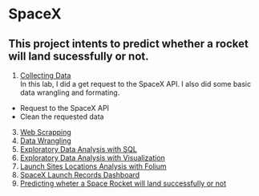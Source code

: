# SpaceX

## This project intents to predict whether a rocket will land sucessfully or not.

1. [Collecting Data](https://github.com/hermannvargens/SpaceX/blob/main/jupyter-labs-spacex-data-collection-api.ipynb)  
   In this lab, I did a get request to the SpaceX API. I also did some basic data wrangling and formating.
- Request to the SpaceX API
- Clean the requested data
3. [Web Scrapping](https://github.com/hermannvargens/SpaceX/blob/main/jupyter-labs-webscraping.ipynb)
4. [Data Wrangling](https://github.com/hermannvargens/SpaceX/blob/main/labs-jupyter-spacex-Data%20wrangling.ipynb)
5. [Exploratory Data Analysis with SQL](https://github.com/hermannvargens/SpaceX/blob/main/jupyter-labs-eda-sql-coursera.ipynb)
6. [Exploratory Data Analysis with Visualization](https://github.com/hermannvargens/SpaceX/blob/main/jupyter-labs-eda-dataviz.ipynb)
7. [Launch Sites Locations Analysis with Folium](https://github.com/hermannvargens/SpaceX/blob/main/lab_jupyter_launch_site_location.ipynb)
8. [SpaceX Launch Records Dashboard](https://github.com/hermannvargens/SpaceX/blob/main/spacex_launch_dash.csv)
9. [Predicting wheter a Space Rocket will land successfully or not](https://github.com/hermannvargens/SpaceX/blob/main/jupyter-labs-webscraping.ipynb)

